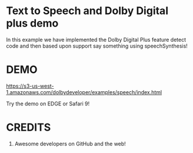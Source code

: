 # Text to Speech and Dolby Digital plus demo

In this example we have implemented the Dolby Digital Plus feature detect code and then based upon support say something using speechSynthesis!

# DEMO

https://s3-us-west-1.amazonaws.com/dolbydeveloper/examples/speech/index.html

Try the demo on EDGE or Safari 9!

# CREDITS

1. Awesome developers on GitHub and the web!
